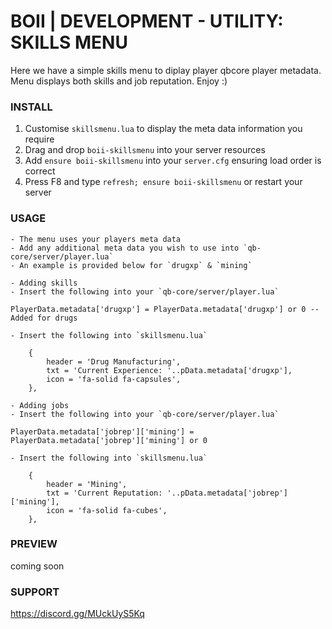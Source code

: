 # BOII | DEVELOPMENT - UTILITY: SKILLS MENU

Here we have a simple skills menu to diplay player qbcore player metadata.
Menu displays both skills and job reputation.
Enjoy :) 

### INSTALL ###

1) Customise `skillsmenu.lua` to display the meta data information you require
2) Drag and drop `boii-skillsmenu` into your server resources
3) Add `ensure boii-skillsmenu` into your `server.cfg` ensuring load order is correct
4) Press F8 and type `refresh; ensure boii-skillsmenu` or restart your server

### USAGE ###
```
- The menu uses your players meta data
- Add any additional meta data you wish to use into `qb-core/server/player.lua`
- An example is provided below for `drugxp` & `mining`

- Adding skills
- Insert the following into your `qb-core/server/player.lua`

PlayerData.metadata['drugxp'] = PlayerData.metadata['drugxp'] or 0 -- Added for drugs

- Insert the following into `skillsmenu.lua`

    {
        header = 'Drug Manufacturing',
        txt = 'Current Experience: '..pData.metadata['drugxp'],
        icon = 'fa-solid fa-capsules',
    },
```
```
- Adding jobs
- Insert the following into your `qb-core/server/player.lua`

PlayerData.metadata['jobrep']['mining'] = PlayerData.metadata['jobrep']['mining'] or 0

- Insert the following into `skillsmenu.lua`

    {
        header = 'Mining',
        txt = 'Current Reputation: '..pData.metadata['jobrep']['mining'],
        icon = 'fa-solid fa-cubes',
    },
```
### PREVIEW ###
coming soon

### SUPPORT ###
https://discord.gg/MUckUyS5Kq

